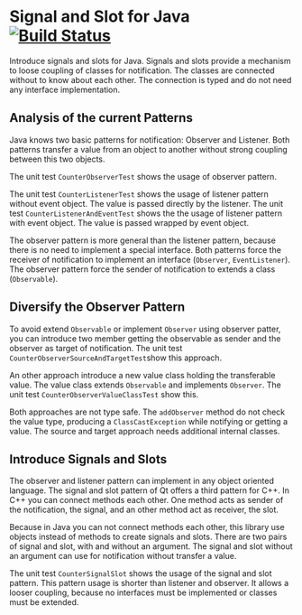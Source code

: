 Signal and Slot for Java [![Build Status](https://travis-ci.org/falkoschumann/signalslot4java.svg?branch=develop)](https://travis-ci.org/falkoschumann/signalslot4java)
========================

Introduce signals and slots for Java. Signals and slots provide a mechanism to
loose coupling of classes for notification. The classes are connected without to
know about each other. The connection is typed and do not need any interface
implementation.


Analysis of the current Patterns
--------------------------------

Java knows two basic patterns for notification: Observer and Listener. Both
patterns transfer a value from an object to another without strong coupling
between this two objects.

The unit test `CounterObserverTest` shows the usage of observer pattern.

The unit test `CounterListenerTest` shows the usage of listener pattern without
event object. The value is passed directly by the listener. The unit test
`CounterListenerAndEventTest` shows the the usage of listener pattern with event
object. The value is passed wrapped by event object.

The observer pattern is more general than the listener pattern, because there
is no need to implement a special interface. Both patterns force the receiver of
notification to implement an interface (`Observer`, `EventListener`). The
observer pattern force the sender of notification to extends a class
(`Observable`).


Diversify the Observer Pattern
------------------------------

To avoid extend `Observable` or implement `Observer` using observer patter, you
can introduce two member getting the observable as sender and the observer as
target of notification. The unit test `CounterObserverSourceAndTargetTest`show
this approach.

An other approach introduce a new value class holding the transferable value.
The value class extends `Observable` and implements `Observer`. The unit test
`CounterObserverValueClassTest` show this.

Both approaches are not type safe. The `addObserver` method do not check the
value type, producing a `ClassCastException` while notifying or getting a value.
The source and target approach needs additional internal classes.


Introduce Signals and Slots
---------------------------

The observer and listener pattern can implement in any object oriented language.
The signal and slot pattern of Qt offers a third pattern for C++. In C++ you can
connect methods each other. One method acts as sender of the notification, the
signal, and an other method act as receiver, the slot.

Because in Java you can not connect methods each other, this library use objects
instead of methods to create signals and slots. There are two pairs of signal
and slot, with and without an argument. The signal and slot without an argument
can use for notification without transfer a value.

The unit test `CounterSignalSlot` shows the usage of the signal and slot
pattern. This pattern usage is shorter than listener and observer. It allows a
looser coupling, because no interfaces must be implemented or classes must be
extended.
